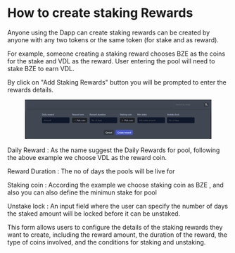 # How to create staking Rewards

Anyone using the Dapp can create staking rewards can be created by anyone with any two tokens or the same token (for stake and as reward).

For example, someone creating a staking reward chooses BZE as the coins for the stake and VDL as the reward. User entering the pool will need to stake BZE to earn VDL.

By click on "Add Staking Rewards" button you will be prompted to enter the rewards details.

<figure><img src="../../.gitbook/assets/image (49).png" alt=""><figcaption></figcaption></figure>

Daily Reward : As the name suggest the Daily Rewards for pool, following the above example we choose VDL as the reward coin.

Reward Duration : The no of days the pools will be live for

Staking coin : According the example we choose staking coin as BZE , and also you can also define the minimun stake for pool&#x20;

Unstake lock :  An input field where the user can specify the number of days the staked amount will be locked before it can be unstaked.

This form allows users to configure the details of the staking rewards they want to create, including the reward amount, the duration of the reward, the type of coins involved, and the conditions for staking and unstaking.
